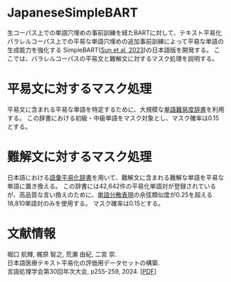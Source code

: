 # JapaneseSimpleBART
生コーパス上での単語穴埋めの事前訓練を経たBARTに対して、テキスト平易化パラレルコーパス上での平易な単語穴埋めの追加事前訓練によって平易な単語の生成能力を強化する
SimpleBART([Sun et al, 2023](https://arxiv.org/abs/2305.12463))の日本語版を開発する。
ここでは、パラレルコーパスの平易文と難解文に対するマスク処理を説明する。

# 平易文に対するマスク処理
平易文に含まれる平易な単語を特定するために、大規模な[単語難易度辞書](https://github.com/Nishihara-Daiki/lsj)を利用する。
この辞書における初級・中級単語をマスク対象とし、マスク確率は0.15とする。

# 難解文に対するマスク処理
日本語における[語彙平易化辞書](https://github.com/Nishihara-Daiki/lsj)を用いて、難解文に含まれる難解な単語を平易な単語に置き換える。
この辞書には42,642件の平易化単語対が登録されているが、高品質な言い換えのために、[単語分散表現](https://cl.asahi.com/api_data/wordembedding.html)の余弦類似度が0.25を超える18,810単語対のみを使用する。
マスク確率は0.15とする。

# 文献情報
堀口 航輝, 梶原 智之, 荒瀬 由紀, 二宮 崇.  
日本語医療テキスト平易化の評価用データセットの構築.  
言語処理学会第30回年次大会, p255-259, 2024. [[PDF](https://anlp.jp/proceedings/annual_meeting/2024/pdf_dir/P1-21.pdf)]
